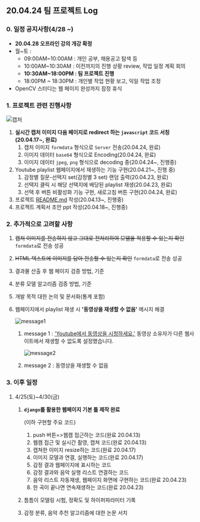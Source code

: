 ## 20.04.24 팀 프로젝트 Log

### 0. 일정 공지사항(4/28 ~)

- **20.04.28 오프라인 강의 개강 확정**
- 월~토 : 
  - 09:00AM~10:00AM : 개인 공부, 채용공고 탐색 등
  - 10:00AM~10:30AM : 이전까지의 진행 상황 review, 작업 일정 계획 회의
  - **10:30AM~18:00PM : 팀 프로젝트 진행**
  - 18:00PM ~ 18:30PM : 개인별 작업 현황 보고, 익일 작업 조정
- OpenCV 스터디는 웹 페이지 완성까지 잠정 휴식



### 1. 프로젝트 관련 진행사항

![캡처](https://user-images.githubusercontent.com/58945760/80307234-afdc8b80-8802-11ea-80a5-afb28bdfbb1f.PNG)

1. **실시간 캡처 이미지 다음 페이지로 redirect 하는 `javascript` 코드 서칭(20.04.17~, 완료)**
   1. 캡처 이미지 `formdata` 형식으로 `Server` 전송(20.04.24, 완료)
   2. 이미지 데이터 `base64` 형식으로 Encoding(20.04.24, 완료)
   3. 이미지 데이터  `jpeg`, `png` 형식으로 decoding 중(20.04.24~, 진행중)
2. Youtube playlist 웹페이지에서 재생하는 기능 구현(20.04.21~, 진행 중)
   1. 감정별 질문-선택지 set(감정별 3 set) 랜덤 출력(20.04.23, 완료)
   2. 선택지 클릭 시 해당 선택지에 배당된 playlist 재생(20.04.23, 완료)
   3. 선택 후 버튼 비활성화 기능 구현, 새로고침 버튼 구현(20.04.24, 완료)
3. 프로젝트 [README.md](https://github.com/dannylee93/Emotion-Recognition/blob/master/README.md#emotion-recognition) 작성(20.04.13~, 진행중)
4. 프로젝트 계획서 초안 ppt 작성(20.04.18~, 진행중)



### 2. 추가적으로 고려할 사항

1. ~~캡처 이미지를 전송하지 않고 그대로 전처리하여 모델을 적용할 수 있는지 확인~~ `formdata`로 전송 성공 

2. ~~HTML 텍스트에 이미지를 담아 전송할 수 있는지 확인~~ `formdata`로 전송 성공

3. 결과물 산출 후 웹 페이지 검증 방법, 기준

4. 분류 모델 알고리즘 검증 방법, 기준

5. 개발 목적 대한 논의 및 문서화(통계 포함)

6. 웹페이지에서 playlist 재생 시 **'동영상을 재생할 수 없음'** 메시지 해결

    ![message1](https://user-images.githubusercontent.com/58945760/80307257-ca166980-8802-11ea-8e6a-f917c083a75a.PNG)

   1. message 1 : <u>'Youtube에서 동영상을 시청하세요.'</u> 동영상 소유자가 다른 웹사이트에서 재생할 수 없도록 설정했습니다.

      ![message2](https://user-images.githubusercontent.com/58945760/80307311-2d080080-8803-11ea-9b75-02cd9c5c9398.PNG)

   2. message 2 : 동영상을 재생할 수 없음

   

### 3. 이후 일정

1. 4/25(토)~4/30(금)

   1. **`django`를 활용한 웹페이지 기본 틀 제작 완료**

      (이하 구현할 주요 코드)

      1. push 버튼=>웹캠 접근하는 코드(완료 20.04.13)
      2. 웹캠 접근 및 실시간 촬영, 캡쳐 코드(완료 20.04.13)
      3. 캡쳐한 이미지 resize하는 코드(완료 20.04.17)
      4. 이미지 모델과 연결, 실행하는 코드(완료 20.04.17)
      5. 감정 결과 웹페이지에 표시하는 코드
      6. 감정 결과와 음악 실행 리스트 연결하는 코드
      7. 음악 리스트 자동재생, 웹페이지 화면에 구현하는 코드(완료 20.04.23)
      8. 한 곡이 끝나면 연속재생하는 코드(완료 20.04.23)

   2. 틈틈이 모델링 시험, 정확도 및 하이퍼파라미터 기록

   3. 감정 분류, 음악 추천 알고리즘에 대한 논문 서치

